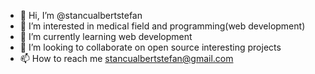 - 👋 Hi, I’m @stancualbertstefan
- 👀 I’m interested in medical field and programming(web development)
- 🌱 I’m currently learning web development
- 💞️ I’m looking to collaborate on open source interesting projects
- 📫 How to reach me stancualbertstefan@gmail.com

<!---
stancualbertstefan/stancualbertstefan is a ✨ special ✨ repository because its `README.md` (this file) appears on your GitHub profile.
You can click the Preview link to take a look at your changes.
--->

